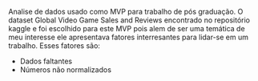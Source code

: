Analise de dados usado como MVP para trabalho de pós graduação.
O dataset Global Video Game Sales and Reviews encontrado no repositório kaggle e foi escolhido
para este MVP pois alem de ser uma temática de meu interesse ele apresentava fatores interresantes para 
lidar-se em um trabalho. Esses fatores são:
*   Dados faltantes
*   Números não normalizados
